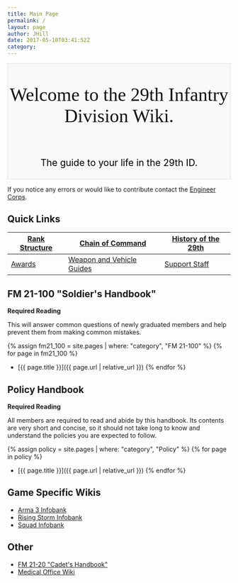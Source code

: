 ```yaml
---
title: Main Page
permalink: /
layout: page
author: JHill
date: 2017-05-10T03:41:52Z
category: 
---
```

<div style="width=%100; background:#f9f9f9; border:1px solid #ddd; margin: 1.2em 0 6 px 0;">

<div style="text-align: center;">

<div style="font-family: Algerian; font-size:300%; margin:0; padding:.1em; color:#111;">

Welcome to the 29th Infantry Division Wiki.

</div>

<div style="font-size:150%; border:none; margin:0; padding:.1em; color:#000;">

The guide to your life in the 29th ID.

</div>

</div>

</div>

If you notice any errors or would like to contribute contact the
[Engineer Corps](http://personnel.29th.org/#units/Eng).

## Quick Links

| [Rank Structure](Rank_Structure "wikilink") | [Chain of Command](Chain_of_Command "wikilink")                   | [History of the 29th](History_of_the_29th "wikilink") |
| ------------------------------------------- | ----------------------------------------------------------------- | ----------------------------------------------------- |
| [Awards](Awards "wikilink")                 | [Weapon and Vehicle Guides](Weapon_and_Vehicle_Guides "wikilink") | [Support Staff](Battalion_Support_Staff "wikilink")   |

## FM 21-100 "Soldier's Handbook"

**Required Reading**

This will answer common questions of newly graduated members and help
prevent them from making common mistakes. 

{% assign fm21_100 = site.pages | where: "category", "FM 21-100" %}
{% for page in fm21_100 %}
  - [{{ page.title }}]({{ page.url | relative_url }})
{% endfor %}

## Policy Handbook

**Required Reading**

All members are required to read and abide by this handbook. Its
contents are very short and concise, so it should not take long to know
and understand the policies you are expected to follow. 

{% assign policy = site.pages | where: "category", "Policy" %}
{% for page in policy %}
  - [{{ page.title }}]({{ page.url | relative_url }})
{% endfor %}

## Game Specific Wikis

  - [Arma 3 Infobank](http://www.29th.org/a3/)
  - [Rising Storm Infobank](http://www.29th.org/rs/)
  - [Squad Infobank](http://www.29th.org/wiki/Squad)

## Other

  - [FM 21-20 "Cadet's
    Handbook"](FM_21-20_"Cadet's_Handbook" "wikilink")
  - [Medical Office Wiki](http://29th.org/medical)


